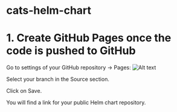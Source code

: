 # cats-helm-chart



# 1. Create GitHub Pages once the code is pushed to GitHub
Go to settings of your GitHub repository -> Pages:
![Alt text](./docs/gh_pages.png?raw=true "Architecture")

Select your branch in the Source section.

Click on Save.

You will find a link for your public Helm chart repository. 
